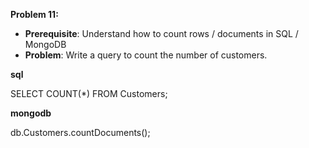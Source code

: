 
**Problem 11:**

- **Prerequisite**: Understand how to count rows / documents in SQL / MongoDB
- **Problem**: Write a query to count the number of customers.

**sql**

SELECT COUNT(*) FROM Customers;

**mongodb**

db.Customers.countDocuments();
